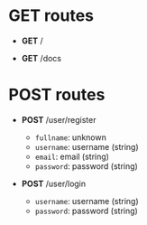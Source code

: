 # GET routes
* **GET** /

* **GET** /docs

# POST routes
* **POST** /user/register
	- `fullname`: unknown
	- `username`: username (string) 
	- `email`: email (string) 
	- `password`: password (string) 

* **POST** /user/login
	- `username`: username (string) 
	- `password`: password (string) 

